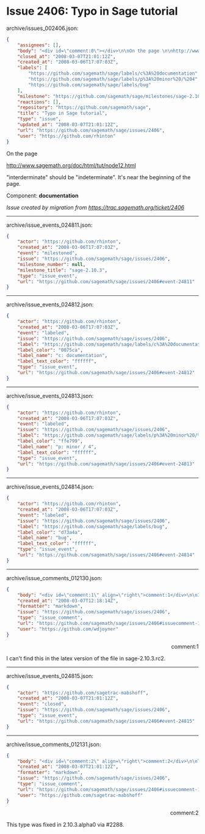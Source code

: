 # Issue 2406: Typo in Sage tutorial

archive/issues_002406.json:
```json
{
    "assignees": [],
    "body": "<div id=\"comment:0\"></div>\n\nOn the page \n\nhttp://www.sagemath.org/doc/html/tut/node12.html\n\n\"interderminate\" should be \"indeterminate\".  It's near the beginning of the page.\n\nComponent: **documentation**\n\n_Issue created by migration from https://trac.sagemath.org/ticket/2406_\n\n",
    "closed_at": "2008-03-07T21:01:12Z",
    "created_at": "2008-03-06T17:07:03Z",
    "labels": [
        "https://github.com/sagemath/sage/labels/c%3A%20documentation",
        "https://github.com/sagemath/sage/labels/p%3A%20minor%20/%204",
        "https://github.com/sagemath/sage/labels/bug"
    ],
    "milestone": "https://github.com/sagemath/sage/milestones/sage-2.10.3",
    "reactions": [],
    "repository": "https://github.com/sagemath/sage",
    "title": "Typo in Sage tutorial",
    "type": "issue",
    "updated_at": "2008-03-07T21:01:12Z",
    "url": "https://github.com/sagemath/sage/issues/2406",
    "user": "https://github.com/rhinton"
}
```
<div id="comment:0"></div>

On the page 

http://www.sagemath.org/doc/html/tut/node12.html

"interderminate" should be "indeterminate".  It's near the beginning of the page.

Component: **documentation**

_Issue created by migration from https://trac.sagemath.org/ticket/2406_





---

archive/issue_events_024811.json:
```json
{
    "actor": "https://github.com/rhinton",
    "created_at": "2008-03-06T17:07:03Z",
    "event": "milestoned",
    "issue": "https://github.com/sagemath/sage/issues/2406",
    "milestone_number": null,
    "milestone_title": "sage-2.10.3",
    "type": "issue_event",
    "url": "https://github.com/sagemath/sage/issues/2406#event-24811"
}
```



---

archive/issue_events_024812.json:
```json
{
    "actor": "https://github.com/rhinton",
    "created_at": "2008-03-06T17:07:03Z",
    "event": "labeled",
    "issue": "https://github.com/sagemath/sage/issues/2406",
    "label": "https://github.com/sagemath/sage/labels/c%3A%20documentation",
    "label_color": "0075ca",
    "label_name": "c: documentation",
    "label_text_color": "ffffff",
    "type": "issue_event",
    "url": "https://github.com/sagemath/sage/issues/2406#event-24812"
}
```



---

archive/issue_events_024813.json:
```json
{
    "actor": "https://github.com/rhinton",
    "created_at": "2008-03-06T17:07:03Z",
    "event": "labeled",
    "issue": "https://github.com/sagemath/sage/issues/2406",
    "label": "https://github.com/sagemath/sage/labels/p%3A%20minor%20/%204",
    "label_color": "ffe799",
    "label_name": "p: minor / 4",
    "label_text_color": "ffffff",
    "type": "issue_event",
    "url": "https://github.com/sagemath/sage/issues/2406#event-24813"
}
```



---

archive/issue_events_024814.json:
```json
{
    "actor": "https://github.com/rhinton",
    "created_at": "2008-03-06T17:07:03Z",
    "event": "labeled",
    "issue": "https://github.com/sagemath/sage/issues/2406",
    "label": "https://github.com/sagemath/sage/labels/bug",
    "label_color": "d73a4a",
    "label_name": "bug",
    "label_text_color": "ffffff",
    "type": "issue_event",
    "url": "https://github.com/sagemath/sage/issues/2406#event-24814"
}
```



---

archive/issue_comments_012130.json:
```json
{
    "body": "<div id=\"comment:1\" align=\"right\">comment:1</div>\n\nI can't find this in the latex version of the file in sage-2.10.3.rc2.",
    "created_at": "2008-03-07T12:18:14Z",
    "formatter": "markdown",
    "issue": "https://github.com/sagemath/sage/issues/2406",
    "type": "issue_comment",
    "url": "https://github.com/sagemath/sage/issues/2406#issuecomment-12130",
    "user": "https://github.com/wdjoyner"
}
```

<div id="comment:1" align="right">comment:1</div>

I can't find this in the latex version of the file in sage-2.10.3.rc2.



---

archive/issue_events_024815.json:
```json
{
    "actor": "https://github.com/sagetrac-mabshoff",
    "created_at": "2008-03-07T21:01:12Z",
    "event": "closed",
    "issue": "https://github.com/sagemath/sage/issues/2406",
    "type": "issue_event",
    "url": "https://github.com/sagemath/sage/issues/2406#event-24815"
}
```



---

archive/issue_comments_012131.json:
```json
{
    "body": "<div id=\"comment:2\" align=\"right\">comment:2</div>\n\nThis type was fixed in 2.10.3.alpha0 via #2288.",
    "created_at": "2008-03-07T21:01:12Z",
    "formatter": "markdown",
    "issue": "https://github.com/sagemath/sage/issues/2406",
    "type": "issue_comment",
    "url": "https://github.com/sagemath/sage/issues/2406#issuecomment-12131",
    "user": "https://github.com/sagetrac-mabshoff"
}
```

<div id="comment:2" align="right">comment:2</div>

This type was fixed in 2.10.3.alpha0 via #2288.
